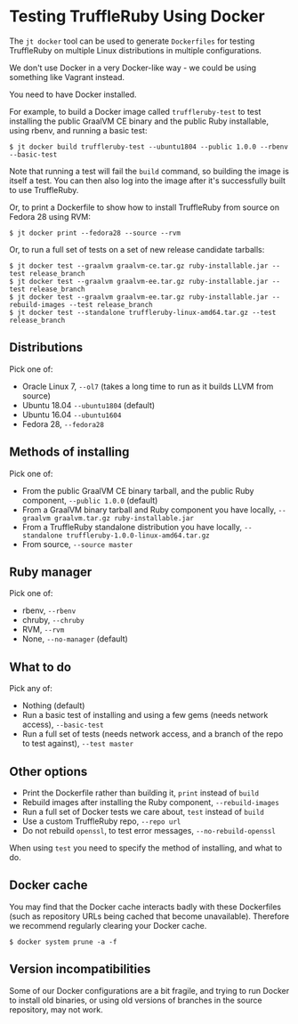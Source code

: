 # Testing TruffleRuby Using Docker

The `jt docker` tool can be used to generate `Dockerfiles` for testing
TruffleRuby on multiple Linux distributions in multiple configurations.

We don't use Docker in a very Docker-like way - we could be using something like
Vagrant instead.

You need to have Docker installed.

For example, to build a Docker image called `truffleruby-test` to test
installing the public GraalVM CE binary and the public Ruby installable,
using rbenv, and running a basic test:

```
$ jt docker build truffleruby-test --ubuntu1804 --public 1.0.0 --rbenv --basic-test
```

Note that running a test will fail the `build` command, so building the image
is itself a test. You can then also log into the image after it's successfully
built to use TruffleRuby.

Or, to print a Dockerfile to show how to install TruffleRuby from source on
Fedora 28 using RVM:

```
$ jt docker print --fedora28 --source --rvm
```

Or, to run a full set of tests on a set of new release candidate tarballs:

```
$ jt docker test --graalvm graalvm-ce.tar.gz ruby-installable.jar --test release_branch
$ jt docker test --graalvm graalvm-ee.tar.gz ruby-installable.jar --test release_branch
$ jt docker test --graalvm graalvm-ee.tar.gz ruby-installable.jar --rebuild-images --test release_branch
$ jt docker test --standalone truffleruby-linux-amd64.tar.gz --test release_branch
```

## Distributions

Pick one of:

* Oracle Linux 7, `--ol7` (takes a long time to run as it builds LLVM from source)
* Ubuntu 18.04 `--ubuntu1804` (default)
* Ubuntu 16.04 `--ubuntu1604`
* Fedora 28, `--fedora28`

## Methods of installing

Pick one of:

* From the public GraalVM CE binary tarball, and the public Ruby component, `--public 1.0.0` (default)
* From a GraalVM binary tarball and Ruby component you have locally, `--graalvm graalvm.tar.gz ruby-installable.jar`
* From a TruffleRuby standalone distribution you have locally, `--standalone truffleruby-1.0.0-linux-amd64.tar.gz`
* From source, `--source master`

## Ruby manager

Pick one of:

* rbenv, `--rbenv`
* chruby, `--chruby`
* RVM, `--rvm`
* None, `--no-manager` (default)

## What to do

Pick any of:

* Nothing (default)
* Run a basic test of installing and using a few gems (needs network access), `--basic-test`
* Run a full set of tests (needs network access, and a branch of the repo to test against), `--test master`

## Other options

* Print the Dockerfile rather than building it, `print` instead of `build`
* Rebuild images after installing the Ruby component, `--rebuild-images`
* Run a full set of Docker tests we care about, `test` instead of `build`
* Use a custom TruffleRuby repo, `--repo url`
* Do not rebuild `openssl`, to test error messages, `--no-rebuild-openssl`

When using `test` you need to specify the method of installing, and what to do.

## Docker cache

You may find that the Docker cache interacts badly with these Dockerfiles (such
as repository URLs being cached that become unavailable). Therefore we recommend
regularly clearing your Docker cache.

```
$ docker system prune -a -f
```

## Version incompatibilities

Some of our Docker configurations are a bit fragile, and trying to run Docker
to install old binaries, or using old versions of branches in the source
repository, may not work.
